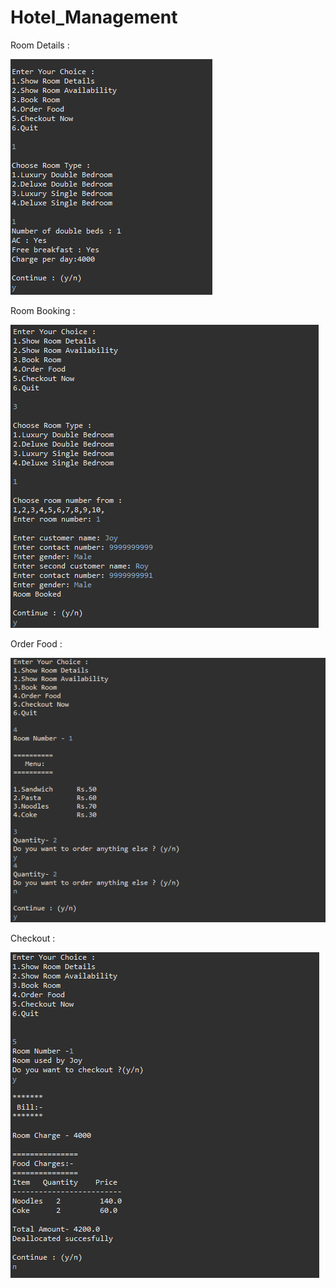 # Hotel_Management

Room Details :

![](images/roomdetails.png)

Room Booking :

![](images/roombooking.png)

Order Food :

![](images/orderfood.png)

Checkout :

![](images/checkout.png)
